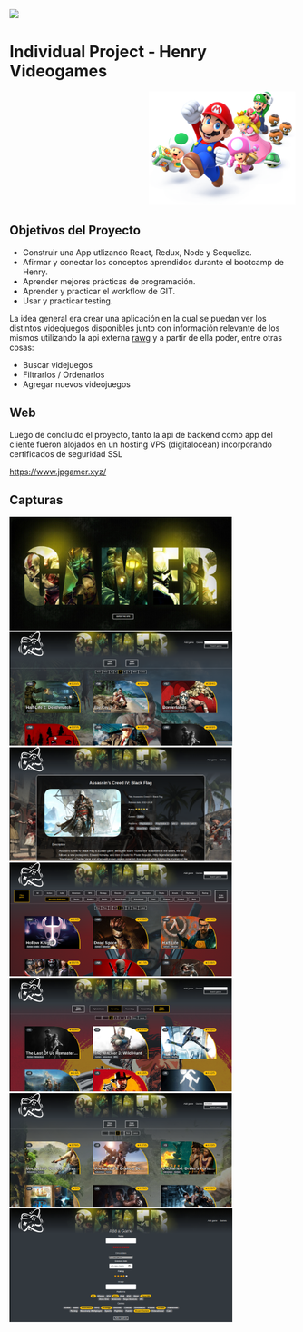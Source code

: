 <p align='left'>
    <img src='https://static.wixstatic.com/media/85087f_0d84cbeaeb824fca8f7ff18d7c9eaafd~mv2.png/v1/fill/w_160,h_30,al_c,q_85,usm_0.66_1.00_0.01/Logo_completo_Color_1PNG.webp' </img>
</p>

# Individual Project - Henry Videogames

<p align="right">
  <img height="200" src="./videogame.png" />
</p>

## Objetivos del Proyecto

- Construir una App utlizando React, Redux, Node y Sequelize.
- Afirmar y conectar los conceptos aprendidos durante el bootcamp de Henry.
- Aprender mejores prácticas de programación.
- Aprender y practicar el workflow de GIT.
- Usar y practicar testing.


La idea general era crear una aplicación en la cual se puedan ver los distintos videojuegos disponibles junto con información relevante de los mismos utilizando la api externa [rawg](https://rawg.io/apidocs) y a partir de ella poder, entre otras cosas:

  - Buscar videjuegos
  - Filtrarlos / Ordenarlos
  - Agregar nuevos videojuegos

## Web
Luego de concluido el proyecto, tanto la api de backend como app del cliente fueron alojados en un hosting VPS (digitalocean) incorporando certificados de seguridad SSL

https://www.jpgamer.xyz/

## Capturas
<img height="200" src="./landing.png" />
<img height="200" src="./home.png" />
<img height="200" src="./detail.png" />
<img height="200" src="./home2.png" />
<img height="200" src="./home3.png" />
<img height="200" src="./home4.png" />
<img height="200" src="./add.png" />
